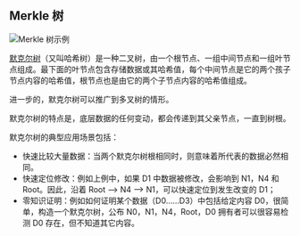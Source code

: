 ## Merkle 树

![Merkle 树示例](http://static.uv-w.com/blockchain_guide/images/Merkle_tree.png)



[默克尔树](https://en.wikipedia.org/wiki/Merkle_tree)（又叫哈希树）是一种二叉树，由一个根节点、一组中间节点和一组叶节点组成。最下面的叶节点包含存储数据或其哈希值，每个中间节点是它的两个孩子节点内容的哈希值，根节点也是由它的两个子节点内容的哈希值组成。

进一步的，默克尔树可以推广到多叉树的情形。

默克尔树的特点是，底层数据的任何变动，都会传递到其父亲节点，一直到树根。

默克尔树的典型应用场景包括：

* 快速比较大量数据：当两个默克尔树根相同时，则意味着所代表的数据必然相同。
* 快速定位修改：例如上例中，如果 D1 中数据被修改，会影响到 N1，N4 和 Root。因此，沿着 Root --> N4 --> N1，可以快速定位到发生改变的 D1；
* 零知识证明：例如如何证明某个数据（D0……D3）中包括给定内容 D0，很简单，构造一个默克尔树，公布 N0，N1，N4，Root，D0 拥有者可以很容易检测 D0 存在，但不知道其它内容。
